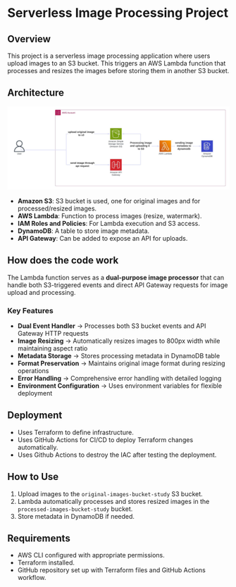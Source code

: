 # Serverless Image Processing Project

## Overview
This project is a serverless image processing application where users upload images to an S3 bucket. This triggers an AWS Lambda function that processes and resizes the images before storing them in another S3 bucket.

## Architecture
![diagram Image](diagram.jpeg)
- **Amazon S3**: S3 bucket is used, one for original images and for processed/resized images.
- **AWS Lambda**: Function to process images (resize, watermark).
- **IAM Roles and Policies**: For Lambda execution and S3 access.
- **DynamoDB**: A table to store image metadata.
- **API Gateway**: Can be added to expose an API for uploads.

## How does the code work
The Lambda function serves as a **dual-purpose image processor** that can handle both S3-triggered events and direct API Gateway requests for image upload and processing.

  ### Key Features
  -  **Dual Event Handler** → Processes both S3 bucket events and API Gateway HTTP requests
  -  **Image Resizing** → Automatically resizes images to 800px width while maintaining aspect ratio
  -  **Metadata Storage** → Stores processing metadata in DynamoDB table
  -  **Format Preservation** → Maintains original image format during resizing operations
  -  **Error Handling** → Comprehensive error handling with detailed logging
  -  **Environment Configuration** → Uses environment variables for flexible deployment

## Deployment
- Uses Terraform to define infrastructure.
- Uses GitHub Actions for CI/CD to deploy Terraform changes automatically.
- Uses Github Actions to destroy the IAC after testing the deployment.

## How to Use
1. Upload images to the `original-images-bucket-study` S3 bucket.
2. Lambda automatically processes and stores resized images in the `processed-images-bucket-study` bucket.
3. Store metadata in DynamoDB if needed.

## Requirements
- AWS CLI configured with appropriate permissions.
- Terraform installed.
- GitHub repository set up with Terraform files and GitHub Actions workflow.

